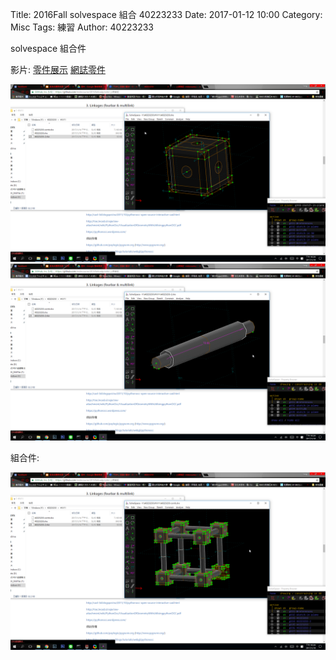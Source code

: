 Title: 2016Fall solvespace 組合 40223233
Date: 2017-01-12 10:00
Category: Misc
Tags: 練習
Author: 40223233

solvespace 組合件


<!-- PELICAN_END_SUMMARY -->
影片:
<a href="https://vimeo.com/200010594">零件展示</a>
<a href="https://vimeo.com/200015352">網誌零件</a>


<img src="./../20170118/solvespace/p1.png" width="600" />
<img src="./../20170118/solvespace/p2.png" width="600" />

組合件:

<img src="./../20170118/solvespace/c1.png" width="600" />

<script src="https://embed.github.com/view/3d/40223233/2016fallcadp_hw/gh-pages/HW11/40223233-2.stl"></script>
<script src="https://embed.github.com/view/3d/40223233/2016fallcadp_hw/gh-pages/HW11/40223233comb.stl"></script>
